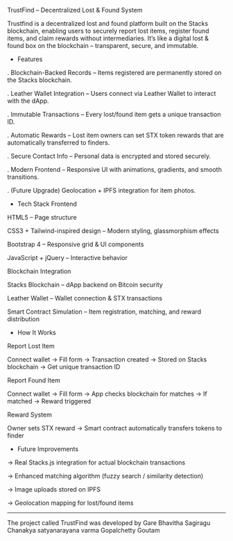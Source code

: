 TrustFind – Decentralized Lost & Found System

Trustfind is a decentralized lost and found platform built on the Stacks blockchain, enabling users to securely report lost items, register found items, and claim rewards without intermediaries.
It’s like a digital lost & found box on the blockchain – transparent, secure, and immutable.

* Features

. Blockchain-Backed Records – Items registered are permanently stored on the Stacks blockchain.

. Leather Wallet Integration – Users connect via Leather Wallet to interact with the dApp.

. Immutable Transactions – Every lost/found item gets a unique transaction ID.

. Automatic Rewards – Lost item owners can set STX token rewards that are automatically transferred to finders.

. Secure Contact Info – Personal data is encrypted and stored securely.

. Modern Frontend – Responsive UI with animations, gradients, and smooth transitions.

. (Future Upgrade) Geolocation + IPFS integration for item photos.

* Tech Stack
Frontend

HTML5 – Page structure

CSS3 + Tailwind-inspired design – Modern styling, glassmorphism effects

Bootstrap 4 – Responsive grid & UI components

JavaScript + jQuery – Interactive behavior

Blockchain Integration

Stacks Blockchain – dApp backend on Bitcoin security

Leather Wallet – Wallet connection & STX transactions

Smart Contract Simulation – Item registration, matching, and reward distribution

* How It Works

Report Lost Item

Connect wallet → Fill form → Transaction created → Stored on Stacks blockchain → Get unique transaction ID

Report Found Item

Connect wallet → Fill form → App checks blockchain for matches → If matched → Reward triggered

Reward System

Owner sets STX reward → Smart contract automatically transfers tokens to finder

* Future Improvements

-> Real Stacks.js integration for actual blockchain transactions

-> Enhanced matching algorithm (fuzzy search / similarity detection)

-> Image uploads stored on IPFS

-> Geolocation mapping for lost/found items  

____________________________________
The project called TrustFind was developed  by 
Gare Bhavitha
Sagiragu Chanakya satyanarayana varma
Gopalchetty Goutam  

